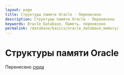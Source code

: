 ```yaml
---
layout: page
title: Структуры памяти Oracle - Перенесено
description: Структуры памяти Oracle - Перенесено
keywords: Oracle Database, Память, перенесено
permalink: /database/basics/oracle_database_memory/
---
```


# Структуры памяти Oracle

Перенесено <a href="/docs/architecture/memory/">сюда</a>
